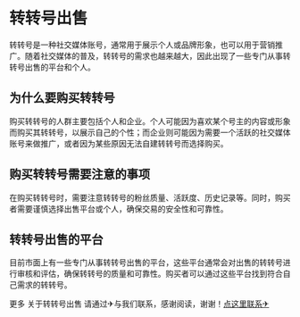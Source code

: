 # 转转号出售

转转号是一种社交媒体账号，通常用于展示个人或品牌形象，也可以用于营销推广。随着社交媒体的普及，转转号的需求也越来越大，因此出现了一些专门从事转转号出售的平台和个人。

## 为什么要购买转转号

购买转转号的人群主要包括个人和企业。个人可能因为喜欢某个号主的内容或形象而购买其转转号，以展示自己的个性；而企业则可能因为需要一个活跃的社交媒体账号来做推广，或者因为某些原因无法自建转转号而选择购买。

## 购买转转号需要注意的事项

在购买转转号时，需要注意转转号的粉丝质量、活跃度、历史记录等。同时，购买者需要谨慎选择出售平台或个人，确保交易的安全性和可靠性。

## 转转号出售的平台

目前市面上有一些专门从事转转号出售的平台，这些平台通常会对出售的转转号进行审核和评估，确保转转号的质量和可靠性。购买者可以通过这些平台找到符合自己需求的转转号。

更多 关于转转号出售 请通过✈与我们联系，感谢阅读，谢谢！[点这里联系✈](https://abc.k02.cc)